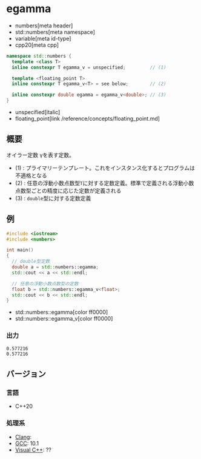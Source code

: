 # egamma
* numbers[meta header]
* std::numbers[meta namespace]
* variable[meta id-type]
* cpp20[meta cpp]

```cpp
namespace std::numbers {
  template <class T>
  inline constexpr T egamma_v = unspecified;         // (1)

  template <floating_point T>
  inline constexpr T egamma_v<T> = see below;        // (2)

  inline constexpr double egamma = egamma_v<double>; // (3)
}
```
* unspecified[italic]
* floating_point[link /reference/concepts/floating_point.md]

## 概要
オイラー定数 γを表す定数。

- (1) : プライマリーテンプレート。これをインスタンス化するとプログラムは不適格となる
- (2) : 任意の浮動小数点数型`T`に対する定数定義。標準で定義される浮動小数点数型ごとの精度に応じた定数が定義される
- (3) : `double`型に対する定数定義


## 例
```cpp example
#include <iostream>
#include <numbers>

int main()
{
  // double型定数
  double a = std::numbers::egamma;
  std::cout << a << std::endl;

  // 任意の浮動小数点数型の定数
  float b = std::numbers::egamma_v<float>;
  std::cout << b << std::endl;
}
```
* std::numbers::egamma[color ff0000]
* std::numbers::egamma_v[color ff0000]

### 出力
```
0.577216
0.577216
```

## バージョン
### 言語
- C++20

### 処理系
- [Clang](/implementation.md#clang):
- [GCC](/implementation.md#gcc): 10.1
- [Visual C++](/implementation.md#visual_cpp): ??
